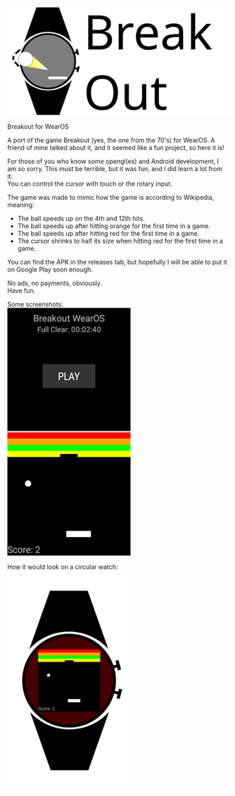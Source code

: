 ![Banner Logo](/Images/Banner.svg)

Breakout for WearOS

A port of the game Breakout (yes, the one from the 70's) for WearOS.
A friend of mine talked about it, and it seemed like a fun project, so here it is!

For those of you who know some opengl(es) and Android development, I am so sorry. This must be terrible, but it was fun, and I did learn a lot from it.  
You can control the cursor with touch or the rotary input.

The game was made to mimic how the game is according to Wikipedia, meaning:
- The ball speeds up on the 4th and 12th hits.
- The ball speeds up after hitting orange for the first time in a game.
- The ball speeds up after hitting red for the first time in a game.
- The cursor shrinks to half its size when hitting red for the first time in a game.

You can find the APK in the releases tab, but hopefully I will be able to put it on Google Play soon enough.

No ads, no payments, obviously.  
Have fun.

Some screenshots:  
![Screenshot 1](/Images/Screenshot_1642272587.png)
![Screenshot 2](/Images/Screenshot_1642271253.png)

How it would look on a circular watch:  
<img src="./Images/s2.png" alt="Round Photoshop" height=500/>